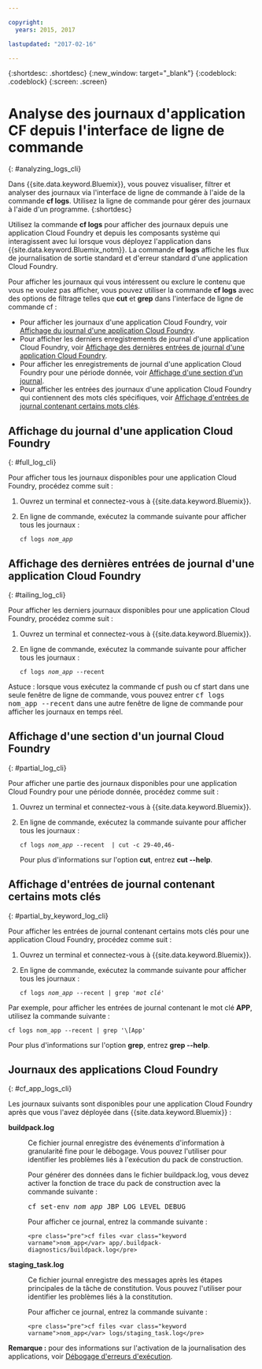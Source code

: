 ```yaml
---

copyright:
  years: 2015, 2017

lastupdated: "2017-02-16"

---
```



{:shortdesc: .shortdesc}
{:new_window: target="_blank"}
{:codeblock: .codeblock}
{:screen: .screen}

# Analyse des journaux d'application CF depuis l'interface de ligne de commande
{: #analyzing_logs_cli}

Dans {{site.data.keyword.Bluemix}}, vous pouvez visualiser, filtrer et analyser des journaux via l'interface de ligne de commande à l'aide de la commande **cf logs**. Utilisez la ligne de commande pour gérer des journaux à l'aide d'un programme.
{:shortdesc}

Utilisez la commande **cf logs** pour afficher des journaux depuis une application Cloud Foundry et depuis les composants système qui interagissent avec lui lorsque vous déployez l'application dans {{site.data.keyword.Bluemix_notm}}. La commande **cf logs** affiche les flux de journalisation de sortie standard et d'erreur standard d'une application Cloud Foundry. 

Pour afficher les journaux qui vous intéressent ou exclure le contenu que vous ne voulez pas afficher, vous pouvez utiliser la commande **cf logs** avec des options de filtrage telles que **cut** et **grep** dans l'interface de ligne de commande cf :

* Pour afficher les journaux d'une application Cloud Foundry, voir [Affichage du journal d'une application Cloud Foundry](logging_view_cli.html#full_log_cli).
* Pour afficher les derniers enregistrements de journal d'une application Cloud Foundry, voir [Affichage des dernières entrées de journal d'une application Cloud Foundry](logging_view_cli.html#tailing_log_cli).
* Pour afficher les enregistrements de journal d'une application Cloud Foundry pour une période donnée, voir [Affichage d'une section d'un journal](logging_view_cli.html#partial_log_cli).
* Pour afficher les entrées des journaux d'une application Cloud Foundry qui contiennent des mots clés spécifiques, voir [Affichage d'entrées de journal contenant certains mots clés](logging_view_cli.html#partial_by_keyword_log_cli).


## Affichage du journal d'une application Cloud Foundry
{: #full_log_cli}

Pour afficher tous les journaux disponibles pour une application Cloud Foundry, procédez comme suit :

1. Ouvrez un terminal et connectez-vous à {{site.data.keyword.Bluemix}}.

2. En ligne de commande, exécutez la commande suivante pour afficher tous les journaux :

   <pre class="pre screen"><code>cf logs <var class="keyword varname">nom_app</var></code></pre>
   
   
## Affichage des dernières entrées de journal d'une application Cloud Foundry
{: #tailing_log_cli}

Pour afficher les derniers journaux disponibles pour une application Cloud Foundry, procédez comme suit :

1. Ouvrez un terminal et connectez-vous à {{site.data.keyword.Bluemix}}.

2. En ligne de commande, exécutez la commande suivante pour afficher tous les journaux :

     <pre class="pre screen"><code>cf logs <var class="keyword varname">nom_app</var> --recent</code></pre>

<div class="note tip"><span class="tiptitle">Astuce :</span> lorsque vous exécutez la commande <span class="keyword cmdname">cf push</span> ou <span class="keyword cmdname">cf start</span> dans une seule fenêtre de ligne de commande, vous pouvez entrer <samp class="ph codeph">cf logs nom_app --recent</samp> dans une autre fenêtre de ligne de commande pour afficher les journaux en temps réel. </div>


## Affichage d'une section d'un journal Cloud Foundry
{: #partial_log_cli}

Pour afficher une partie des journaux disponibles pour une application Cloud Foundry pour une période donnée, procédez comme suit :

1. Ouvrez un terminal et connectez-vous à {{site.data.keyword.Bluemix}}.

2. En ligne de commande, exécutez la commande suivante pour afficher tous les journaux :

    <pre class="pre screen"><code>cf logs <var class="keyword varname">nom_app</var> --recent  | cut -c 29-40,46-</code></pre>
    
    Pour plus d'informations sur l'option **cut**, entrez **cut --help**.


## Affichage d'entrées de journal contenant certains mots clés
{: #partial_by_keyword_log_cli}

Pour afficher les entrées de journal contenant certains mots clés pour une application Cloud Foundry, procédez comme suit :

1. Ouvrez un terminal et connectez-vous à {{site.data.keyword.Bluemix}}.

2. En ligne de commande, exécutez la commande suivante pour afficher tous les journaux :

    <pre class="pre screen"><code>cf logs <var class="keyword varname">nom_app</var> --recent | grep '<var class="keyword varname">mot clé</var>'</code></pre>
    

Par exemple, pour afficher les entrées de journal contenant le mot clé **APP**, utilisez la commande suivante :

<pre class="pre screen"><code>cf logs nom_app --recent | grep '\[App' </code></pre>

Pour plus d'informations sur l'option **grep**, entrez **grep --help**.


## Journaux des applications Cloud Foundry
{: #cf_app_logs_cli}

Les journaux suivants sont disponibles pour une application Cloud Foundry après que vous l'avez déployée dans {{site.data.keyword.Bluemix}} :

<dl><dt><strong>buildpack.log</strong></dt>
<dd>
<p>Ce fichier journal enregistre des événements d'information à granularité fine pour le débogage. Vous pouvez l'utiliser pour identifier les problèmes liés à l'exécution du pack de construction.</p>

<p>Pour générer des données dans le fichier <span class="ph filepath">buildpack.log</span>, vous devez activer la fonction de trace du pack de construction avec la commande suivante :</p>

   <pre class="pre">cf set-env <var class="keyword varname">nom_app</var> JBP_LOG_LEVEL DEBUG</pre>
   
<p>Pour afficher ce journal, entrez la commande suivante :</p>

    <pre class="pre">cf files <var class="keyword varname">nom_app</var> app/.buildpack-diagnostics/buildpack.log</pre>

</dd>

<dt><strong>staging_task.log</strong></dt>
<dd><p>Ce fichier journal enregistre des messages après les étapes principales de la tâche de constitution. Vous pouvez l'utiliser pour identifier les problèmes liés à la constitution.</p>

<p>Pour afficher ce journal, entrez la commande suivante :</p>

    <pre class="pre">cf files <var class="keyword varname">nom_app</var> logs/staging_task.log</pre>
</dd>
</dl>

**Remarque :** pour des informations sur l'activation de la journalisation des applications, voir [Débogage d'erreurs d'exécution](/docs/debug/index.html#debugging-runtime-errors).

